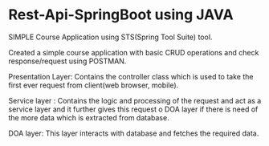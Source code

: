 # Rest-Api-SpringBoot using JAVA

SIMPLE Course Application using STS(Spring Tool Suite) tool.

Created a simple course application with basic CRUD operations and check response/request using POSTMAN.

Presentation Layer: Contains the controller class which is used to take the first ever request from client(web browser, mobile).

Service layer : Contains the logic and processing of the request and act as a service layer and it further gives this request o DOA layer if there is need of the more data which is extracted from database.

DOA layer: This layer interacts with database and fetches the required data.
